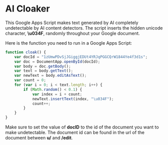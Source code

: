 # AI Cloaker

This Google Apps Script makes text generated by AI completely undetectable by AI content detectors.
The script inserts the hidden unicode character, **\u034F**, randomly throughout your Google document.

Here is the function you need to run in a Google Apps Script:

```javascript
function cloak() {
    var docId = "1zUmwPDvSjJGiggjEDUt4YRJqPGGCQrW1844Ye4f3d1s";
    var doc = DocumentApp.openById(docId);
    var body = doc.getBody();
    var text = body.getText();
    var newText = body.editAsText();
    var count = 0;
    for (var i = 0; i < text.length; i++) {
        if (Math.random() < 0.1) {
            var index = i + count;
            newText.insertText(index, "\u034F");
            count++;
        }
    }
}
```

Make sure to set the value of **docID** to the id of the document you want to make undetectable. 
The document id can be found in the url of the document between **u/** and **/edit**.